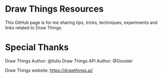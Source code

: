 # Draw Things Resources

This GitHub page is for me sharing tips, tricks, techniques, experiments and links related to Draw Things.

# Special Thanks

Draw Things Author: @liuliu
Draw Things API Author: @Gooster

Draw Things website:
https://drawthings.ai/
